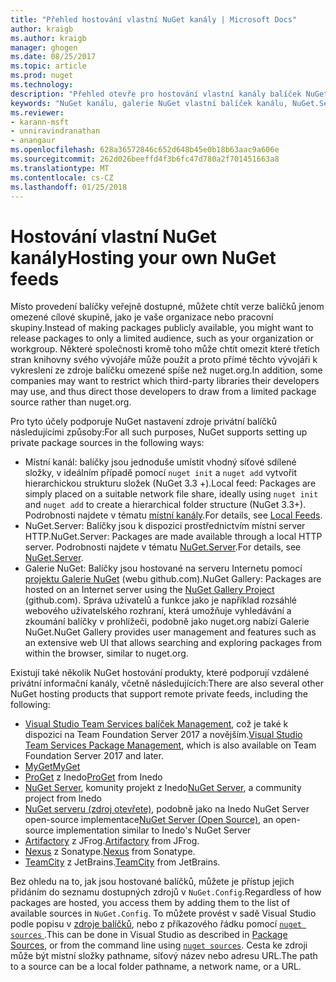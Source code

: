 ```yaml
---
title: "Přehled hostování vlastní NuGet kanály | Microsoft Docs"
author: kraigb
ms.author: kraigb
manager: ghogen
ms.date: 08/25/2017
ms.topic: article
ms.prod: nuget
ms.technology: 
description: "Přehled otevře pro hostování vlastní kanály balíček NuGet nebo Galerie místně nebo vzdáleně."
keywords: "NuGet kanálu, galerie NuGet vlastní balíček kanálu, NuGet.Server"
ms.reviewer:
- karann-msft
- unniravindranathan
- anangaur
ms.openlocfilehash: 628a36572846c652d648b45e0b18b63aac9a606e
ms.sourcegitcommit: 262d026beeffd4f3b6fc47d780a2f701451663a8
ms.translationtype: MT
ms.contentlocale: cs-CZ
ms.lasthandoff: 01/25/2018
---
```

# <a name="hosting-your-own-nuget-feeds"></a><span data-ttu-id="f2d31-104">Hostování vlastní NuGet kanály</span><span class="sxs-lookup"><span data-stu-id="f2d31-104">Hosting your own NuGet feeds</span></span>

<span data-ttu-id="f2d31-105">Místo provedení balíčky veřejně dostupné, můžete chtít verze balíčků jenom omezené cílové skupině, jako je vaše organizace nebo pracovní skupiny.</span><span class="sxs-lookup"><span data-stu-id="f2d31-105">Instead of making packages publicly available, you might want to release packages to only a limited audience, such as your organization or workgroup.</span></span> <span data-ttu-id="f2d31-106">Některé společnosti kromě toho může chtít omezit které třetích stran knihovny svého vývojáře může použít a proto přímé těchto vývojáři k vykreslení ze zdroje balíčku omezené spíše než nuget.org.</span><span class="sxs-lookup"><span data-stu-id="f2d31-106">In addition, some companies may want to restrict which third-party libraries their developers may use, and thus direct those developers to draw from a limited package source rather than nuget.org.</span></span>

<span data-ttu-id="f2d31-107">Pro tyto účely podporuje NuGet nastavení zdroje privátní balíčků následujícími způsoby:</span><span class="sxs-lookup"><span data-stu-id="f2d31-107">For all such purposes, NuGet supports setting up private package sources in the following ways:</span></span>

- <span data-ttu-id="f2d31-108">Místní kanál: balíčky jsou jednoduše umístit vhodný síťové sdílené složky, v ideálním případě pomocí `nuget init` a `nuget add` vytvořit hierarchickou strukturu složek (NuGet 3.3 +).</span><span class="sxs-lookup"><span data-stu-id="f2d31-108">Local feed: Packages are simply placed on a suitable network file share, ideally using `nuget init` and `nuget add` to create a hierarchical folder structure (NuGet 3.3+).</span></span> <span data-ttu-id="f2d31-109">Podrobnosti najdete v tématu [místní kanály](../hosting-packages/local-feeds.md).</span><span class="sxs-lookup"><span data-stu-id="f2d31-109">For details, see [Local Feeds](../hosting-packages/local-feeds.md).</span></span>
- <span data-ttu-id="f2d31-110">NuGet.Server: Balíčky jsou k dispozici prostřednictvím místní server HTTP.</span><span class="sxs-lookup"><span data-stu-id="f2d31-110">NuGet.Server: Packages are made available through a local HTTP server.</span></span> <span data-ttu-id="f2d31-111">Podrobnosti najdete v tématu [NuGet.Server](../hosting-packages/NuGet-Server.md).</span><span class="sxs-lookup"><span data-stu-id="f2d31-111">For details, see [NuGet.Server](../hosting-packages/NuGet-Server.md).</span></span>
- <span data-ttu-id="f2d31-112">Galerie NuGet: Balíčky jsou hostované na serveru Internetu pomocí [projektu Galerie NuGet](https://github.com/NuGet/NuGetGallery#build-and-run-the-gallery-in-arbitrary-number-easy-steps) (webu github.com).</span><span class="sxs-lookup"><span data-stu-id="f2d31-112">NuGet Gallery: Packages are hosted on an Internet server using the [NuGet Gallery Project](https://github.com/NuGet/NuGetGallery#build-and-run-the-gallery-in-arbitrary-number-easy-steps) (github.com).</span></span> <span data-ttu-id="f2d31-113">Správa uživatelů a funkce jako je například rozsáhlé webového uživatelského rozhraní, která umožňuje vyhledávání a zkoumání balíčky v prohlížeči, podobně jako nuget.org nabízí Galerie NuGet.</span><span class="sxs-lookup"><span data-stu-id="f2d31-113">NuGet Gallery provides user management and features such as an extensive web UI that allows searching and exploring packages from within the browser, similar to nuget.org.</span></span>

<span data-ttu-id="f2d31-114">Existují také několik NuGet hostování produkty, které podporují vzdálené privátní informační kanály, včetně následujících:</span><span class="sxs-lookup"><span data-stu-id="f2d31-114">There are also several other NuGet hosting products that support remote private feeds, including the following:</span></span>

- <span data-ttu-id="f2d31-115">[Visual Studio Team Services balíček Management](https://www.visualstudio.com/docs/package/nuget/publish), což je také k dispozici na Team Foundation Server 2017 a novějším.</span><span class="sxs-lookup"><span data-stu-id="f2d31-115">[Visual Studio Team Services Package Management](https://www.visualstudio.com/docs/package/nuget/publish), which is also available on Team Foundation Server 2017 and later.</span></span>
- [<span data-ttu-id="f2d31-116">MyGet</span><span class="sxs-lookup"><span data-stu-id="f2d31-116">MyGet</span></span>](http://myget.org)
- <span data-ttu-id="f2d31-117">[ProGet](http://inedo.com/proget) z Inedo</span><span class="sxs-lookup"><span data-stu-id="f2d31-117">[ProGet](http://inedo.com/proget) from Inedo</span></span>
- <span data-ttu-id="f2d31-118">[NuGet Server](http://nugetserver.net/), komunity projekt z Inedo</span><span class="sxs-lookup"><span data-stu-id="f2d31-118">[NuGet Server](http://nugetserver.net/), a community project from Inedo</span></span>
- <span data-ttu-id="f2d31-119">[NuGet serveru (zdroj otevřete)](http://nuget-server.net), podobně jako na Inedo NuGet Server open-source implementace</span><span class="sxs-lookup"><span data-stu-id="f2d31-119">[NuGet Server (Open Source)](http://nuget-server.net), an open-source implementation similar to Inedo's NuGet Server</span></span>
- <span data-ttu-id="f2d31-120">[Artifactory](https://www.jfrog.com/artifactory/) z JFrog.</span><span class="sxs-lookup"><span data-stu-id="f2d31-120">[Artifactory](https://www.jfrog.com/artifactory/) from JFrog.</span></span>
- <span data-ttu-id="f2d31-121">[Nexus](http://www.sonatype.org/nexus/) z Sonatype.</span><span class="sxs-lookup"><span data-stu-id="f2d31-121">[Nexus](http://www.sonatype.org/nexus/) from Sonatype.</span></span>
- <span data-ttu-id="f2d31-122">[TeamCity](https://www.jetbrains.com/teamcity/) z JetBrains.</span><span class="sxs-lookup"><span data-stu-id="f2d31-122">[TeamCity](https://www.jetbrains.com/teamcity/) from JetBrains.</span></span>

<span data-ttu-id="f2d31-123">Bez ohledu na to, jak jsou hostované balíčků, můžete je přístup jejich přidáním do seznamu dostupných zdrojů v `NuGet.Config`.</span><span class="sxs-lookup"><span data-stu-id="f2d31-123">Regardless of how packages are hosted, you access them by adding them to the list of available sources in `NuGet.Config`.</span></span> <span data-ttu-id="f2d31-124">To můžete provést v sadě Visual Studio podle popisu v [zdroje balíčků](../tools/package-manager-ui.md#package-sources), nebo z příkazového řádku pomocí [ `nuget sources` ](../tools/cli-ref-sources.md).</span><span class="sxs-lookup"><span data-stu-id="f2d31-124">This can be done in Visual Studio as described in [Package Sources](../tools/package-manager-ui.md#package-sources), or from the command line using [`nuget sources`](../tools/cli-ref-sources.md).</span></span> <span data-ttu-id="f2d31-125">Cesta ke zdroji může být místní složky pathname, síťový název nebo adresu URL.</span><span class="sxs-lookup"><span data-stu-id="f2d31-125">The path to a source can be a local folder pathname, a network name, or a URL.</span></span>
